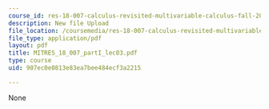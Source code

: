 ```yaml
---
course_id: res-18-007-calculus-revisited-multivariable-calculus-fall-2011
description: New file Upload
file_location: /coursemedia/res-18-007-calculus-revisited-multivariable-calculus-fall-2011/907ec0e0813e83ea7bee484ecf3a2215_MITRES_18_007_partI_lec03.pdf
file_type: application/pdf
layout: pdf
title: MITRES_18_007_partI_lec03.pdf
type: course
uid: 907ec0e0813e83ea7bee484ecf3a2215

---
```

None